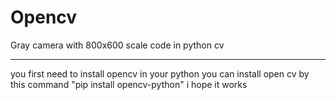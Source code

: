 # Opencv
Gray camera with 800x600 scale code in python cv
________________________________________________
you first need to install opencv in your python 
you can install open cv by this command "pip install opencv-python"
              i hope it works  
